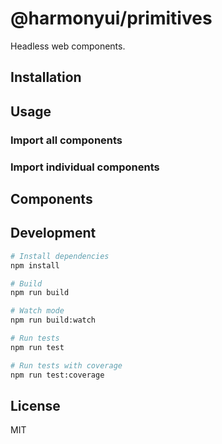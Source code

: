 # @harmonyui/primitives

Headless web components.

## Installation

## Usage

### Import all components

### Import individual components

## Components


## Development

```bash
# Install dependencies
npm install

# Build
npm run build

# Watch mode
npm run build:watch

# Run tests
npm run test

# Run tests with coverage
npm run test:coverage
```

## License

MIT